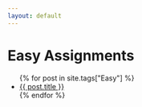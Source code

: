 ```yaml
---
layout: default
---
```


# Easy Assignments

<ul>
{% for post in site.tags["Easy"] %}
<li><a href="assignments{{ post.url }}">{{ post.title }}</a></li>
{% endfor %}
</ul>